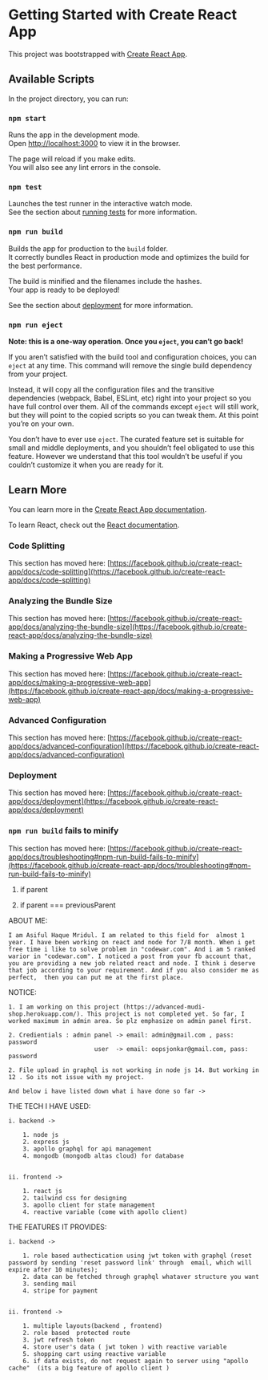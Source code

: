 # Getting Started with Create React App

This project was bootstrapped with [Create React App](https://github.com/facebook/create-react-app).

## Available Scripts

In the project directory, you can run:

### `npm start`

Runs the app in the development mode.\
Open [http://localhost:3000](http://localhost:3000) to view it in the browser.

The page will reload if you make edits.\
You will also see any lint errors in the console.

### `npm test`

Launches the test runner in the interactive watch mode.\
See the section about [running tests](https://facebook.github.io/create-react-app/docs/running-tests) for more information.

### `npm run build`

Builds the app for production to the `build` folder.\
It correctly bundles React in production mode and optimizes the build for the best performance.

The build is minified and the filenames include the hashes.\
Your app is ready to be deployed!

See the section about [deployment](https://facebook.github.io/create-react-app/docs/deployment) for more information.

### `npm run eject`

**Note: this is a one-way operation. Once you `eject`, you can’t go back!**

If you aren’t satisfied with the build tool and configuration choices, you can `eject` at any time. This command will remove the single build dependency from your project.

Instead, it will copy all the configuration files and the transitive dependencies (webpack, Babel, ESLint, etc) right into your project so you have full control over them. All of the commands except `eject` will still work, but they will point to the copied scripts so you can tweak them. At this point you’re on your own.

You don’t have to ever use `eject`. The curated feature set is suitable for small and middle deployments, and you shouldn’t feel obligated to use this feature. However we understand that this tool wouldn’t be useful if you couldn’t customize it when you are ready for it.

## Learn More

You can learn more in the [Create React App documentation](https://facebook.github.io/create-react-app/docs/getting-started).

To learn React, check out the [React documentation](https://reactjs.org/).

### Code Splitting

This section has moved here: [https://facebook.github.io/create-react-app/docs/code-splitting](https://facebook.github.io/create-react-app/docs/code-splitting)

### Analyzing the Bundle Size

This section has moved here: [https://facebook.github.io/create-react-app/docs/analyzing-the-bundle-size](https://facebook.github.io/create-react-app/docs/analyzing-the-bundle-size)

### Making a Progressive Web App

This section has moved here: [https://facebook.github.io/create-react-app/docs/making-a-progressive-web-app](https://facebook.github.io/create-react-app/docs/making-a-progressive-web-app)

### Advanced Configuration

This section has moved here: [https://facebook.github.io/create-react-app/docs/advanced-configuration](https://facebook.github.io/create-react-app/docs/advanced-configuration)

### Deployment

This section has moved here: [https://facebook.github.io/create-react-app/docs/deployment](https://facebook.github.io/create-react-app/docs/deployment)

### `npm run build` fails to minify

This section has moved here: [https://facebook.github.io/create-react-app/docs/troubleshooting#npm-run-build-fails-to-minify](https://facebook.github.io/create-react-app/docs/troubleshooting#npm-run-build-fails-to-minify)

1. if parent

2. if parent === previousParent

ABOUT ME:

    I am Asiful Haque Mridul. I am related to this field for  almost 1 year. I have been working on react and node for 7/8 month. When i get free time i like to solve problem in "codewar.com". And i am 5 ranked warior in "codewar.com". I noticed a post from your fb account that, you are providing a new job related react and node. I think i deserve that job according to your requirement. And if you also consider me as perfect,  then you can put me at the first place.

NOTICE:

    1. I am working on this project (https://advanced-mudi-shop.herokuapp.com/). This project is not completed yet. So far, I worked maximum in admin area. So plz emphasize on admin panel first.

    2. Credientials : admin panel -> email: admin@gmail.com , pass: password
                            user  -> email: oopsjonkar@gmail.com, pass: password

    2. File upload in graphql is not working in node js 14. But working in 12 . So its not issue with my project.

    And below i have listed down what i have done so far ->

THE TECH I HAVE USED:

    i. backend ->

        1. node js
        2. express js
        3. apollo graphql for api management
        4. mongodb (mongodb altas cloud) for database


    ii. frontend ->

        1. react js
        2. tailwind css for designing
        3. apollo client for state management
        4. reactive variable (come with apollo client)

THE FEATURES IT PROVIDES:

    i. backend ->

        1. role based authectication using jwt token with graphql (reset password by sending 'reset password link' through  email, which will expire after 10 minutes);
        2. data can be fetched through graphql whataver structure you want
        3. sending mail
        4. stripe for payment


    ii. frontend ->

        1. multiple layouts(backend , frontend)
        2. role based  protected route
        3. jwt refresh token
        4. store user's data ( jwt token ) with reactive variable
        5. shopping cart using reactive variable
        6. if data exists, do not request again to server using "apollo cache"  (its a big feature of apollo client )
